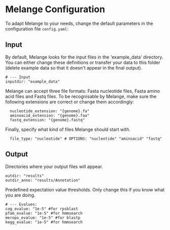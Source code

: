 # Melange Configuration

To adapt Melange to your needs, change the default parameters in the configuration file `config.yaml`:

## Input
By default, Melange looks for the input files in the 'example_data' directory. You can either change these definitions or transfer your data to this folder (delete example data so that it doesn't appear in the final output).

    # --- Input
    inputdir: "example_data"
    
Melange can accept three file formats: Fasta nucleotide files, Fasta amino acid files and Fastq files. To be recognisable by Melange, make sure the following extensions are correct or change them accordingly: 

      nucleotide_extension: "{genome}.fa"
      aminoacid_extension: "{genome}.faa" 
      fastq_extension: "{genome}.fastq"

Finally, specify what kind of files Melange should start with.

      file_type: "nucleotide" # OPTIONS: "nucleotide" "aminoacid" "fastq"

## Output
Directories where your output files will appear. 

    outdir: "results" 
    outdir_anno: "results/Annotation" 

Predefined expectation value thresholds. Only change this if you know what you are doing.
    
    # --- Evalues:
    cog_evalue: "1e-5" #for rpsblast
    pfam_evalue: "1e-5" #for hmmsearch
    merops_evalue: "1e-5" #for blastp
    kegg_evalue: "1e-5" #for hmmsearch 
